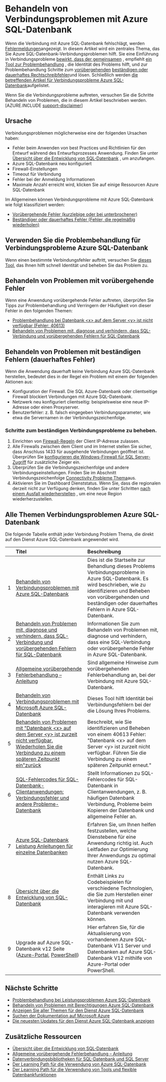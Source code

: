 <properties
    pageTitle="Behandeln von Problemen mit der gemeinsamen Verbindungsprobleme mit Azure SQL-Datenbank"
    description="Schritte zum Identifizieren und Beheben von häufigen Verbindung für Azure SQL-Datenbank."
    services="sql-database"
    documentationCenter=""
    authors="dalechen"
    manager="felixwu"
    editor=""/>

<tags
    ms.service="sql-database"
    ms.workload="data-management"
    ms.tgt_pltfrm="na"
    ms.devlang="na"
    ms.topic="article"
    ms.date="08/31/2016"
    ms.author="daleche"/>

# <a name="troubleshoot-connection-issues-to-azure-sql-database"></a>Behandeln von Verbindungsproblemen mit Azure SQL-Datenbank

Wenn die Verbindung mit Azure SQL-Datenbank fehlschlägt, werden [Fehlermeldungen](sql-database-develop-error-messages.md)angezeigt. In diesem Artikel wird ein zentrales Thema, das Sie Azure SQL-Datenbank-Verbindungsproblemen hilft. Sie eine Einführung in Verbindungsprobleme [bewirkt, dass der gemeinsamen](#cause) , empfiehlt [ein Tool zur Problembehandlung](#try-the-troubleshooter-for-azure-sql-database-connectivity-issues) , die Identität des Problems hilft, und zur Problembehandlung Schritte zum [vorübergehenden](#troubleshoot-transient-errors) [beständigen oder dauerhaftes Rechtschreibfehler](#troubleshoot-the-persistent-errors)und lösen. Schließlich werden [die betreffenden Artikel für Verbindungsprobleme Azure SQL-Datenbank](#all-topics-for-azure-sql-database-connection-problems)aufgelistet.

Wenn Sie die Verbindungsprobleme auftreten, versuchen Sie die Schritte Behandeln von Problemen, die in diesem Artikel beschrieben werden.
[AZURE.INCLUDE [support-disclaimer](../../includes/support-disclaimer.md)]

## <a name="cause"></a>Ursache

Verbindungsproblemen möglicherweise eine der folgenden Ursachen haben:

- Fehler beim Anwenden von best Practices und Richtlinien für den Entwurf während des Entwurfsprozesses Anwendung.  Finden Sie unter [Übersicht über die Entwicklung von SQL-Datenbank](sql-database-develop-overview.md) , um anzufangen.
- Azure SQL-Datenbank neu konfiguriert
- Firewall-Einstellungen
- Timeout für Verbindung
- Fehler bei der Anmeldung Informationen
- Maximale Anzahl erreicht wird, klicken Sie auf einige Ressourcen Azure SQL-Datenbank

Im Allgemeinen können Verbindungsprobleme mit Azure SQL-Datenbank wie folgt klassifiziert werden:

- [Vorübergehende Fehler (kurzlebige oder bei unterbrochener)](#troubleshoot-transient-errors)
- [Beständiger oder dauerhaftes Fehler (Fehler, die regelmäßig wiederholen)](#troubleshoot-the-persistent-errors)

## <a name="try-the-troubleshooter-for-azure-sql-database-connectivity-issues"></a>Verwenden Sie die Problembehandlung für Verbindungsprobleme Azure SQL-Datenbank

Wenn einen bestimmte Verbindungsfehler auftritt, versuchen Sie [dieses Tool](https://support.microsoft.com/help/10085/troubleshooting-connectivity-issues-with-microsoft-azure-sql-database), das Ihnen hilft schnell Identität und beheben Sie das Problem zu.

## <a name="troubleshoot-transient-errors"></a>Behandeln von Problemen mit vorübergehende Fehler
Wenn eine Anwendung vorübergehende Fehler auftreten, überprüfen Sie Tipps zur Problembehandlung und Verringern der Häufigkeit von dieser Fehler in den folgenden Themen:

- [Problembehandlung bei Datenbank &lt;x&gt; auf dem Server &lt;y&gt; ist nicht verfügbar (Fehler: 40613)](sql-database-troubleshoot-connection.md)
- [Behandeln von Problemen mit, diagnose und verhindern, dass SQL-Verbindung und vorübergehenden Fehlern für SQL-Datenbank](sql-database-connectivity-issues.md)

<a id="troubleshoot-the-persistent-errors" name="troubleshoot-the-persistent-errors"></a>

## <a name="troubleshoot-persistent-errors-non-transient-errors"></a>Behandeln von Problemen mit beständigen Fehlern (dauerhaftes Fehler)

Wenn die Anwendung dauerhaft keine Verbindung Azure SQL-Datenbank herstellen, bedeutet dies in der Regel ein Problem mit einem der folgenden Aktionen aus:

- Konfiguration der Firewall. Die SQL Azure-Datenbank oder clientseitige Firewall blockiert Verbindungen mit Azure SQL-Datenbank.
- Netzwerk neu konfiguriert clientseitig: beispielsweise eine neue IP-Adresse oder einen Proxyserver.
- Benutzerfehler: z. B. falsch eingegeben Verbindungsparameter, wie etwa die Servernamen in der Verbindungszeichenfolge.

### <a name="steps-to-resolve-persistent-connectivity-issues"></a>Schritte zum beständigen Verbindungsprobleme zu beheben.

1.  Einrichten von [Firewall-Regeln](sql-database-configure-firewall-settings.md) der Client IP-Adresse zulassen.
2.  Alle Firewalls zwischen dem Client und im Internet stellen Sie sicher, dass Anschluss 1433 für ausgehende Verbindungen geöffnet ist. Überprüfen Sie [konfigurieren die Windows-Firewall für SQL Server-Zugriff](https://msdn.microsoft.com/library/cc646023.aspx) für zusätzliche Zeiger ein.
3.  Überprüfen Sie die Verbindungszeichenfolge und andere Verbindungseinstellungen. Finden Sie im Abschnitt Verbindungszeichenfolge [Connectivity Probleme Thema](sql-database-connectivity-issues.md#connections-to-azure-sql-database)aus.
4.  Aktivieren Sie im Dashboard Dienststatus. Wenn Sie, dass die regionalen derzeit nicht zur Verfügung denken, finden Sie unter Schritten [nach einem Ausfall wiederherstellen](sql-database-disaster-recovery.md) , um eine neue Region wiederherzustellen.

## <a name="all-topics-for-azure-sql-database-connection-problems"></a>Alle Themen Verbindungsproblemen Azure SQL-Datenbank

Die folgende Tabelle enthält jeder Verbindung Problem Thema, die direkt auf den Dienst Azure SQL-Datenbank angewendet wird.


| &nbsp; | Titel | Beschreibung |
| --: | :-- | :-- |
| 1 | [Behandeln von Verbindungsproblemen mit Azure SQL-Datenbank](sql-database-troubleshoot-common-connection-issues.md) | Dies ist die Startseite zur Behandlung dieses Problems Verbindungsprobleme in Azure SQL-Datenbank. Es wird beschrieben, wie zu identifizieren und Beheben von vorübergehenden und beständigen oder dauerhaftes Fehlern in Azure SQL-Datenbank. |
| 2 | [Behandeln von Problemen mit, diagnose und verhindern, dass SQL-Verbindung und vorübergehenden Fehlern für SQL-Datenbank](sql-database-connectivity-issues.md) | Informationen Sie zum Behandeln von Problemen mit, diagnose und verhindern, dass eine SQL-Verbindung oder vorübergehende Fehler in Azure SQL-Datenbank. |
| 3 | [Allgemeine vorübergehende Fehlerbehandlung – Anleitung](best-practices-retry-general.md) | Sind allgemeine Hinweise zum vorübergehenden Fehlerbehandlung an, bei der Verbindung mit Azure SQL-Datenbank. |
| 4 | [Behandeln von Verbindungsproblemen mit Microsoft Azure SQL-Datenbank](https://support.microsoft.com/help/10085/troubleshooting-connectivity-issues-with-microsoft-azure-sql-database) | Dieses Tool hilft Identität bei Verbindungsfehlern bei der die Lösung Ihres Problems. |
| 5 | [Behandeln von Problemen mit "Datenbank &lt;x&gt; auf dem Server &lt;y&gt; ist zurzeit nicht verfügbar. Wiederholen Sie die Verbindung zu einem späteren Zeitpunkt ein"zurück](sql-database-troubleshoot-connection.md) | Beschreibt, wie Sie identifizieren und Beheben von einem 40613 Fehler: "Datenbank &lt;x&gt; auf dem Server &lt;y&gt; ist zurzeit nicht verfügbar. Führen Sie die Verbindung zu einem späteren Zeitpunkt erneut." |
| 6 | [SQL-Fehlercodes für SQL-Datenbank-Clientanwendungen: Verbindungsfehler und andere Probleme-Datenbank](sql-database-develop-error-messages.md) | Stellt Informationen zu SQL-Fehlercodes für SQL-Datenbank in Clientanwendungen, z. B. häufigen Datenbank Verbindung, Probleme beim Kopieren der Datenbank und allgemeine Fehler an. |
| 7 | [Azure SQL-Datenbank Leistung Anleitungen für einzelne Datenbanken](sql-database-performance-guidance.md) | Erfahren Sie, um Ihnen helfen festzustellen, welche Dienstebene für eine Anwendung richtig ist. Auch Leitfaden zur Optimierung Ihrer Anwendungs zu optimal nutzen Azure SQL-Datenbank. |
| 8 | [Übersicht über die Entwicklung von SQL-Datenbank](sql-database-develop-overview.md) | Enthält Links zu Codebeispielen für verschiedene Technologien, die Sie zum Herstellen einer Verbindung mit und interagieren mit Azure SQL-Datenbank verwenden können. |
| 9 | Upgrade auf Azure SQL-Datenbank v12 Seite ([Azure-Portal](sql-database-upgrade-server-portal.md), [PowerShell](sql-database-upgrade-server-powershell.md)) | Hier erfahren Sie, für die Aktualisierung von vorhandenen Azure SQL-Datenbank V11 Server und Datenbanken auf Azure SQL-Datenbank V12 mithilfe von Azure-Portal oder PowerShell. |


## <a name="next-steps"></a>Nächste Schritte

- [Problembehandlung bei Leistungsproblemen Azure SQL-Datenbank](sql-database-troubleshoot-performance.md)
- [Behandeln von Problemen mit Berechtigungen Azure SQL-Datenbank](sql-database-troubleshoot-permissions.md)
- [Anzeigen Sie aller Themen für den Dienst Azure SQL-Datenbank](sql-database-index-all-articles.md)
- [Suchen der Dokumentation auf Microsoft Azure](http://azure.microsoft.com/search/documentation/)
- [Die neuesten Updates für den Dienst Azure SQL-Datenbank anzeigen](http://azure.microsoft.com/updates/?service=sql-database)


## <a name="additional-resources"></a>Zusätzliche Ressourcen

- [Übersicht über die Entwicklung von SQL-Datenbank](sql-database-develop-overview.md)
- [Allgemeine vorübergehende Fehlerbehandlung – Anleitung](../best-practices-retry-general.md)
- [Datenverbindungsbibliotheken für SQL-Datenbank und SQL Server](sql-database-libraries.md)
- [Der Learning Path für die Verwendung von Azure SQL-Datenbank](https://azure.microsoft.com/documentation/learning-paths/sql-database-training-learn-sql-database)
- [Der Learning Path für die Verwendung von Tools und flexible Datenbankfunktionen](https://azure.microsoft.com/documentation/learning-paths/sql-database-elastic-scale) 

